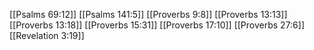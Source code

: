 [[Psalms 69:12]]
[[Psalms 141:5]]
[[Proverbs 9:8]]
[[Proverbs 13:13]]
[[Proverbs 13:18]]
[[Proverbs 15:31]]
[[Proverbs 17:10]]
[[Proverbs 27:6]]
[[Revelation 3:19]]
